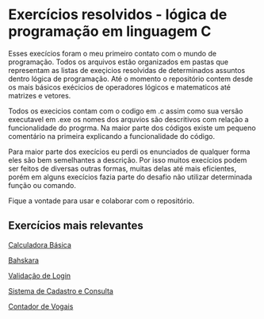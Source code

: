 # Exercícios resolvidos - lógica de programação em linguagem C

Esses execícios foram o meu primeiro contato com o mundo de programação. Todos os arquivos estão organizados em pastas que representam as listas de exeçicios resolvidas de determinados 
assuntos dentro lógica de programação. Até o momento o repositório contem desde os mais básicos exécicios de operadores lógicos e matematicos até matrizes e vetores.

Todos os execicios contam com o codigo em .c assim como sua versão executavel em .exe os nomes dos arquvios são descritivos com relação a funcionalidade do progrma.
Na maior parte dos códigos existe um pequeno comentário na primeira explicando a funcionalidade do código. 

Para maior parte dos execícios eu perdi os enunciados de qualquer forma eles são bem semelhantes a descrição. Por isso muitos execícios podem ser feitos 
de diversas outras formas, muitas delas até mais eficientes, porém em alguns execícios fazia parte do desafio não utilizar determinada função ou comando.

Fique a vontade para usar e colaborar com o repositório.


## Exercícios mais relevantes

[Calculadora Básica](https://github.com/kmefeu/C/blob/master/S1-CLASS-3-FOR-SWITCH-CASE/ex9-calculadora.c)

[Bahskara](https://github.com/kmefeu/C/blob/master/S1-CLASS-3-FOR-SWITCH-CASE/ex8-bahskara.c)

[Validação de Login](https://github.com/kmefeu/C/blob/master/S1-CLASS-5-MATRIZ/ex3-validacao-login.c)

[Sistema de Cadastro e Consulta](https://github.com/kmefeu/C/blob/master/S1-TEST-2/sistema-pet.c)

[Contador de Vogais](https://github.com/kmefeu/C/blob/master/S2-CLASS-1-MATRIZ/ex2-contador-vogais.c)


